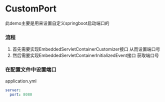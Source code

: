 # CustomPort
此demo主要是用来设置自定义springboot启动端口的

### 流程
1. 首先需要实现EmbeddedServletContainerCustomizer接口
从而设置端口号
2. 然后需要实现EmbeddedServletContainerInitializedEvent接口
获取端口号

### 在配置文件中设置端口
application.yml

```yml
server:
  port: 8080
